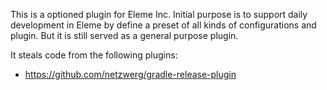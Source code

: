 This is a optioned plugin for Eleme Inc. Initial purpose is to support daily development
in Eleme by define a preset of all kinds of configurations and plugin. 
But it is still served as a general purpose plugin.

It steals code from the following plugins:
* https://github.com/netzwerg/gradle-release-plugin